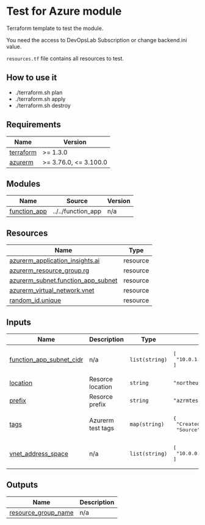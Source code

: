 # Test for Azure module

Terraform template to test the module.

You need the access to DevOpsLab Subscription or change backend.ini value.

`resources.tf` file contains all resources to test.

## How to use it
- ./terraform.sh plan
- ./terraform.sh apply
- ./terraform.sh destroy
<!-- BEGINNING OF PRE-COMMIT-TERRAFORM DOCS HOOK -->
## Requirements

| Name | Version |
|------|---------|
| <a name="requirement_terraform"></a> [terraform](#requirement\_terraform) | >= 1.3.0 |
| <a name="requirement_azurerm"></a> [azurerm](#requirement\_azurerm) | >= 3.76.0, <= 3.100.0 |

## Modules

| Name | Source | Version |
|------|--------|---------|
| <a name="module_function_app"></a> [function\_app](#module\_function\_app) | ../../function_app | n/a |

## Resources

| Name | Type |
|------|------|
| [azurerm_application_insights.ai](https://registry.terraform.io/providers/hashicorp/azurerm/latest/docs/resources/application_insights) | resource |
| [azurerm_resource_group.rg](https://registry.terraform.io/providers/hashicorp/azurerm/latest/docs/resources/resource_group) | resource |
| [azurerm_subnet.function_app_subnet](https://registry.terraform.io/providers/hashicorp/azurerm/latest/docs/resources/subnet) | resource |
| [azurerm_virtual_network.vnet](https://registry.terraform.io/providers/hashicorp/azurerm/latest/docs/resources/virtual_network) | resource |
| [random_id.unique](https://registry.terraform.io/providers/hashicorp/random/latest/docs/resources/id) | resource |

## Inputs

| Name | Description | Type | Default | Required |
|------|-------------|------|---------|:--------:|
| <a name="input_function_app_subnet_cidr"></a> [function\_app\_subnet\_cidr](#input\_function\_app\_subnet\_cidr) | n/a | `list(string)` | <pre>[<br/>  "10.0.1.0/26"<br/>]</pre> | no |
| <a name="input_location"></a> [location](#input\_location) | Resorce location | `string` | `"northeurope"` | no |
| <a name="input_prefix"></a> [prefix](#input\_prefix) | Resorce prefix | `string` | `"azrmtest"` | no |
| <a name="input_tags"></a> [tags](#input\_tags) | Azurerm test tags | `map(string)` | <pre>{<br/>  "CreatedBy": "Terraform",<br/>  "Source": "https://github.com/pagopa/terraform-azurerm-v3"<br/>}</pre> | no |
| <a name="input_vnet_address_space"></a> [vnet\_address\_space](#input\_vnet\_address\_space) | n/a | `list(string)` | <pre>[<br/>  "10.0.0.0/16"<br/>]</pre> | no |

## Outputs

| Name | Description |
|------|-------------|
| <a name="output_resource_group_name"></a> [resource\_group\_name](#output\_resource\_group\_name) | n/a |
<!-- END OF PRE-COMMIT-TERRAFORM DOCS HOOK -->
